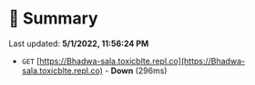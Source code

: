 # 📖 Summary
Last updated: **5/1/2022, 11:56:24 PM**

- `GET` [https://Bhadwa-sala.toxicblte.repl.co](https://Bhadwa-sala.toxicblte.repl.co) - **Down** (296ms)
